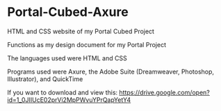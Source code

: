 # Portal-Cubed-Axure
HTML and CSS website of my Portal Cubed Project

Functions as my design document for my Portal Project

The languages used were HTML and CSS

Programs used were Axure, the Adobe Suite (Dreamweaver, Photoshop, Illustrator), and QuickTime

If you want to download and view this: https://drive.google.com/open?id=1_0JIIUcE02prVi2MpPWvuYPrQapYetY4

